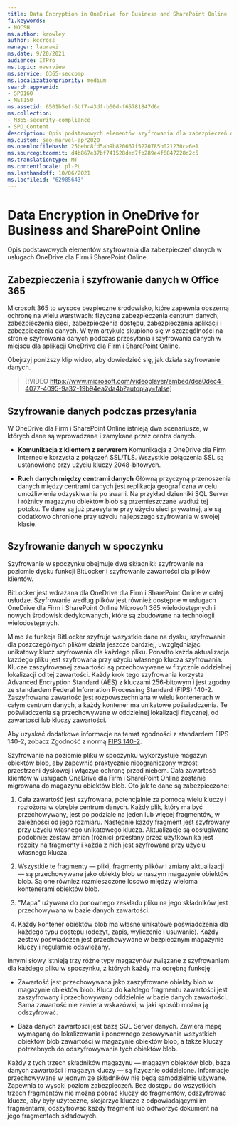 ```yaml
---
title: Data Encryption in OneDrive for Business and SharePoint Online
f1.keywords:
- NOCSH
ms.author: krowley
author: kccross
manager: laurawi
ms.date: 9/20/2021
audience: ITPro
ms.topic: overview
ms.service: O365-seccomp
ms.localizationpriority: medium
search.appverid:
- SPO160
- MET150
ms.assetid: 6501b5ef-6bf7-43df-b60d-f65781847d6c
ms.collection:
- M365-security-compliance
- SPO_Content
description: Opis podstawowych elementów szyfrowania dla zabezpieczeń danych w usługach OneDrive dla Firm i SharePoint Online.
ms.custom: seo-marvel-apr2020
ms.openlocfilehash: 25bebc8fd5ab9b820667f5220785b021230ca6e1
ms.sourcegitcommit: d4b867e37bf741528ded7fb289e4f6847228d2c5
ms.translationtype: MT
ms.contentlocale: pl-PL
ms.lasthandoff: 10/06/2021
ms.locfileid: "62985643"
---
```

# <a name="data-encryption-in-onedrive-for-business-and-sharepoint-online"></a>Data Encryption in OneDrive for Business and SharePoint Online

Opis podstawowych elementów szyfrowania dla zabezpieczeń danych w usługach OneDrive dla Firm i SharePoint Online.
  
## <a name="security-and-data-encryption-in-office-365"></a>Zabezpieczenia i szyfrowanie danych w Office 365

Microsoft 365 to wysoce bezpieczne środowisko, które zapewnia obszerną ochronę na wielu warstwach: fizyczne zabezpieczenia centrum danych, zabezpieczenia sieci, zabezpieczenia dostępu, zabezpieczenia aplikacji i zabezpieczenia danych. W tym artykule skupiono się w szczególności na stronie szyfrowania danych podczas przesyłania i szyfrowania danych w miejscu dla aplikacji OneDrive dla Firm i SharePoint Online.
  
Obejrzyj poniższy klip wideo, aby dowiedzieć się, jak działa szyfrowanie danych.
  
> [!VIDEO https://www.microsoft.com/videoplayer/embed/dea0dec4-4077-4095-9a32-19b94ea2da4b?autoplay=false]
  
## <a name="encryption-of-data-in-transit"></a>Szyfrowanie danych podczas przesyłania

W OneDrive dla Firm i SharePoint Online istnieją dwa scenariusze, w których dane są wprowadzane i zamykane przez centra danych.
  
- **Komunikacja z klientem z serwerem** Komunikacja z OneDrive dla Firm Internecie korzysta z połączeń SSL/TLS. Wszystkie połączenia SSL są ustanowione przy użyciu kluczy 2048-bitowych.

- **Ruch danych między centrami danych** Główną przyczyną przenoszenia danych między centrami danych jest replikacja geograficzna w celu umożliwienia odzyskiwania po awarii. Na przykład dzienniki SQL Server i różnicy magazynu obiektów blob są przemieszczane wzdłuż tej potoku. Te dane są już przesyłane przy użyciu sieci prywatnej, ale są dodatkowo chronione przy użyciu najlepszego szyfrowania w swojej klasie. 

## <a name="encryption-of-data-at-rest"></a>Szyfrowanie danych w spoczynku

Szyfrowanie w spoczynku obejmuje dwa składniki: szyfrowanie na poziomie dysku funkcji BitLocker i szyfrowanie zawartości dla plików klientów.
  
BitLocker jest wdrażana dla OneDrive dla Firm i SharePoint Online w całej usłudze. Szyfrowanie według plików jest również dostępne w usługach OneDrive dla Firm i SharePoint Online Microsoft 365 wielodostępnych i nowych środowisk dedykowanych, które są zbudowane na technologii wielodostępnych.
  
Mimo że funkcja BitLocker szyfruje wszystkie dane na dysku, szyfrowanie dla poszczególnych plików działa jeszcze bardziej, uwzględniając unikatowy klucz szyfrowania dla każdego pliku. Ponadto każda aktualizacja każdego pliku jest szyfrowana przy użyciu własnego klucza szyfrowania. Klucze zaszyfrowanej zawartości są przechowywane w fizycznie oddzielnej lokalizacji od tej zawartości. Każdy krok tego szyfrowania korzysta Advanced Encryption Standard (AES) z kluczami 256-bitowym i jest zgodny ze standardem Federal Information Processing Standard (FIPS) 140-2. Zaszyfrowana zawartość jest rozpowszechniana w wielu kontenerach w całym centrum danych, a każdy kontener ma unikatowe poświadczenia. Te poświadczenia są przechowywane w oddzielnej lokalizacji fizycznej, od zawartości lub kluczy zawartości.
  
Aby uzyskać dodatkowe informacje na temat zgodności z standardem FIPS 140-2, zobacz Zgodność z normą [FIPS 140-2](/previous-versions/sql/sql-server-2008-r2/bb326611(v=sql.105)).
  
Szyfrowanie na poziomie pliku w spoczynku wykorzystuje magazyn obiektów blob, aby zapewnić praktycznie nieograniczony wzrost przestrzeni dyskowej i włączyć ochronę przed niebem. Cała zawartość klientów w usługach OneDrive dla Firm i SharePoint Online zostanie migrowana do magazynu obiektów blob. Oto jak te dane są zabezpieczone:
  
1. Cała zawartość jest szyfrowana, potencjalnie za pomocą wielu kluczy i rozłożona w obrębie centrum danych. Każdy plik, który ma być przechowywany, jest po podziale na jeden lub więcej fragmentów, w zależności od jego rozmiaru. Następnie każdy fragment jest szyfrowany przy użyciu własnego unikatowego klucza. Aktualizacje są obsługiwane podobnie: zestaw zmian (różnic) przesłany przez użytkownika jest rozbity na fragmenty i każda z nich jest szyfrowana przy użyciu własnego klucza.

2. Wszystkie te fragmenty — pliki, fragmenty plików i zmiany aktualizacji — są przechowywane jako obiekty blob w naszym magazynie obiektów blob. Są one również rozmieszczone losowo między wieloma kontenerami obiektów blob.

3. "Mapa" używana do ponownego zeskładu pliku na jego składników jest przechowywana w bazie danych zawartości.

4. Każdy kontener obiektów blob ma własne unikatowe poświadczenia dla każdego typu dostępu (odczyt, zapis, wyliczenie i usuwanie). Każdy zestaw poświadczeń jest przechowywane w bezpiecznym magazynie kluczy i regularnie odświeżany.

Innymi słowy istnieją trzy różne typy magazynów związane z szyfrowaniem dla każdego pliku w spoczynku, z których każdy ma odrębną funkcję:
  
- Zawartość jest przechowywana jako zaszyfrowane obiekty blob w magazynie obiektów blob. Klucz do każdego fragmentu zawartości jest zaszyfrowany i przechowywany oddzielnie w bazie danych zawartości. Sama zawartość nie zawiera wskazówki, w jaki sposób można ją odszyfrować.

- Baza danych zawartości jest bazą SQL Server danych. Zawiera mapę wymaganą do lokalizowania i ponownego zesowywania wszystkich obiektów blob zawartości w magazynie obiektów blob, a także kluczy potrzebnych do odszyfrowywania tych obiektów blob.

Każdy z tych trzech składników magazynu — magazyn obiektów blob, baza danych zawartości i magazyn kluczy — są fizycznie oddzielone. Informacje przechowywane w jednym ze składników nie będą samodzielnie używane. Zapewnia to wysoki poziom zabezpieczeń. Bez dostępu do wszystkich trzech fragmentów nie można pobrać kluczy do fragmentów, odszyfrować klucze, aby były użyteczne, skojarzyć klucze z odpowiadającymi im fragmentami, odszyfrować każdy fragment lub odtworzyć dokument na jego fragmentach składowych.